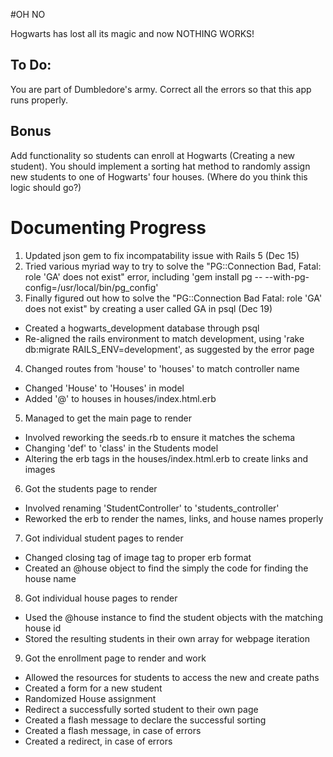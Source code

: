#OH NO

Hogwarts has lost all its magic and now NOTHING WORKS!

## To Do:
You are part of Dumbledore's army. Correct all the errors so that this app runs properly.

## Bonus
Add functionality so students can enroll at Hogwarts (Creating a new student). You should implement a sorting hat method to randomly assign new students to one of Hogwarts' four houses. (Where do you think this logic should go?)


# Documenting Progress
1. Updated json gem to fix incompatability issue with Rails 5 (Dec 15)
2. Tried various myriad way to try to solve the "PG::Connection Bad, Fatal: role 'GA' does not exist" error, including 'gem install pg -- --with-pg-config=/usr/local/bin/pg_config'
3. Finally figured out how to solve the "PG::Connection Bad Fatal: role 'GA' does not exist" by creating a user called GA in psql (Dec 19)
  * Created a hogwarts_development database through psql
  *  Re-aligned the rails environment to match development, using 'rake db:migrate RAILS_ENV=development', as suggested by the error page
4. Changed routes from 'house' to 'houses' to match controller name
  * Changed 'House' to 'Houses' in model
  * Added '@' to houses in houses/index.html.erb
5. Managed to get the main page to render
  * Involved reworking the seeds.rb to ensure it matches the schema
  * Changing 'def' to 'class' in the Students model
  * Altering the erb tags in the houses/index.html.erb to create links and images
6. Got the students page to render
  * Involved renaming 'StudentController' to 'students_controller'
  * Reworked the erb to render the names, links, and house names properly
7. Got individual student pages to render
  * Changed closing tag of image tag to proper erb format
  * Created an @house object to find the simply the code for finding the house name
8. Got individual house pages to render
  * Used the @house instance to find the student objects with the matching house id
  * Stored the resulting students in their own array for webpage iteration
9. Got the enrollment page to render and work
  * Allowed the resources for students to access the new and create paths
  * Created a form for a new student
  * Randomized House assignment
  * Redirect a successfully sorted student to their own page
  * Created a flash message to declare the successful sorting
  * Created a flash message, in case of errors
  * Created a redirect, in case of errors
